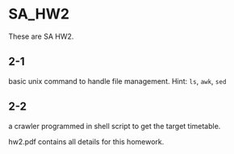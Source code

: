 # SA_HW2
These are SA HW2.

## 2-1
basic unix command to handle file management.
Hint: `ls`, `awk`, `sed`

## 2-2
a crawler programmed in shell script to get the target timetable.

hw2.pdf contains all details for this homework.
